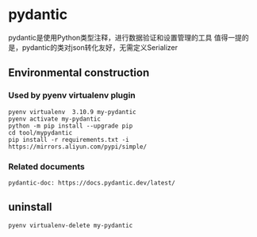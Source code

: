 # pydantic

pydantic是使用Python类型注释，进行数据验证和设置管理的工具 值得一提的是，pydantic的类对json转化友好，无需定义Serializer

## Environmental construction

### Used by pyenv virtualenv plugin

    pyenv virtualenv  3.10.9 my-pydantic
    pyenv activate my-pydantic
    python -m pip install --upgrade pip
    cd tool/mypydantic
    pip install -r requirements.txt -i https://mirrors.aliyun.com/pypi/simple/

### Related documents

    pydantic-doc: https://docs.pydantic.dev/latest/

## uninstall

    pyenv virtualenv-delete my-pydantic